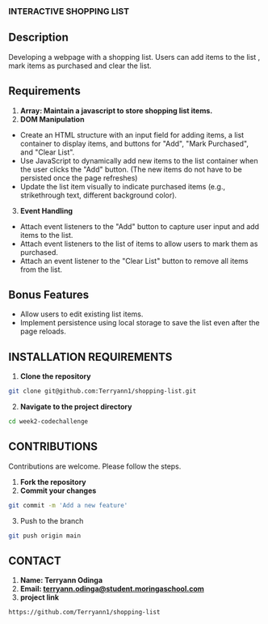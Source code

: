 ### INTERACTIVE SHOPPING LIST
## Description
Developing a webpage with a shopping list. Users can add items to the list , mark items as purchased  and clear the list.
## Requirements
1. **Array: Maintain a javascript to store shopping list items.**
2. **DOM Manipulation**
- Create an HTML structure with an input field for adding items, a list container to display items, and buttons for "Add", "Mark Purchased", and "Clear List".
- Use JavaScript to dynamically add new items to the list container when the user clicks the "Add" button. (The new items do not have to be persisted once the page refreshes)
- Update the list item visually to indicate purchased items (e.g., strikethrough text, different background color).
3. **Event Handling**
- Attach event listeners to the "Add" button to capture user input and add items to the list.
- Attach event listeners to the list of items to allow users to mark them as purchased.
- Attach an event listener to the "Clear List" button to remove all items from the list.
## Bonus Features
- Allow users to edit existing list items.
- Implement persistence using local storage to save the list even after the page reloads.
## INSTALLATION REQUIREMENTS

1. **Clone the repository**
```bash
git clone git@github.com:Terryann1/shopping-list.git
```
2. **Navigate to the project directory**
```bash
cd week2-codechallenge
```
## CONTRIBUTIONS
Contributions are welcome. Please follow the steps.
1. **Fork the repository**
2.  **Commit your changes**
```bash
git commit -m 'Add a new feature'
```
3. Push to the branch
```bash
git push origin main
```
## CONTACT
1. **Name: Terryann Odinga**
2. **Email: terryann.odinga@student.moringaschool.com**
3. **project link**
```bash
https://github.com/Terryann1/shopping-list
```